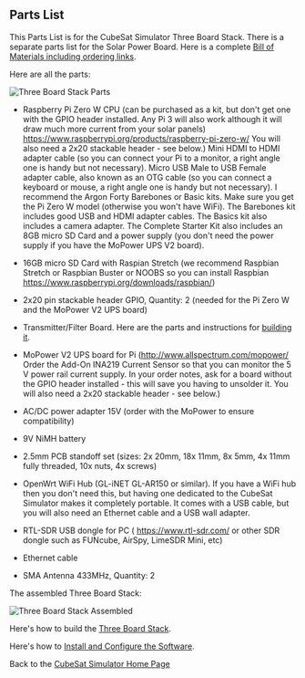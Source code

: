 ## Parts List

This Parts List is for the CubeSat Simulator  Three Board Stack.  There is a separate parts list for the Solar Power Board.  Here is a complete [Bill of Materials including ordering links](https://cubesatsim.org/bom).

Here are all the parts:

![Three Board Stack Parts](https://countingfromzero.net/amsat/TFB/three_board_stack_parts2.jpg)

* Raspberry Pi Zero W CPU (can be purchased as a kit, but don't get one with the GPIO header installed. Any Pi 3 will also work although it will draw much more current from your solar panels) https://www.raspberrypi.org/products/raspberry-pi-zero-w/ You will also need a 2x20 stackable header - see below.) Mini HDMI to HDMI adapter cable (so you can connect your Pi to a monitor, a right angle one is handy but not necessary). Micro USB Male to USB Female adapter cable, also known as an OTG cable (so you can connect a keyboard or mouse, a right angle one is handy but not necessary). I recommend the Argon Forty Barebones or Basic kits.  Make sure you get the Pi Zero W model (otherwise you won't have WiFi). The Barebones kit includes good USB and HDMI adapter cables.  The Basics kit also includes a camera adapter.  The Complete Starter Kit also includes an 8GB micro SD Card and a power supply (you don't need the power supply if you have the MoPower UPS V2 board).

* 16GB micro SD Card with Raspian Stretch (we recommend Raspbian Stretch or Raspbian Buster or NOOBS so you can install Raspbian  https://www.raspberrypi.org/downloads/raspbian/)

* 2x20 pin stackable header GPIO, Quantity: 2 (needed for the Pi Zero W and the MoPower V2 UPS board) 

* Transmitter/Filter Board.  Here are the parts and instructions for [building it](New-Transmitter-Filter-Board-Hardware-and-rpitx-Software-Install).

* MoPower V2 UPS board for Pi (http://www.allspectrum.com/mopower/ Order the Add-On INA219 Current Sensor so that you can monitor the 5 V power rail current supply. In your order notes, ask for a board without the GPIO header installed - this will save you having to unsolder it.  You will also need a 2x20 stackable header - see below.)

* AC/DC power adapter 15V (order with the MoPower to ensure compatibility)

* 9V NiMH battery

* 2.5mm PCB standoff set (sizes: 2x 20mm, 18x 11mm, 8x 5mm, 4x 11mm fully threaded, 10x nuts, 4x screws)

* OpenWrt WiFi Hub (GL-iNET GL-AR150 or similar). If you have a WiFi hub then you don't need this, but having one dedicated to the CubeSat Simulator makes it completely portable.  It comes with a USB cable, but you will also need an Ethernet cable and a USB wall adapter.

* RTL-SDR USB dongle for PC ( https://www.rtl-sdr.com/ or other SDR dongle such as FUNcube, AirSpy, LimeSDR Mini, etc) 

* Ethernet cable

* SMA Antenna 433MHz, Quantity: 2

The assembled Three Board Stack:

![Three Board Stack Assembled](https://countingfromzero.net/amsat/TFB/TFBThreeBoard.JPG) 

Here's how to build the [Three Board Stack](Board-Stack-Build).

Here's how to [Install and Configure the Software](Software-Install).

Back to the [CubeSat Simulator Home Page](home)